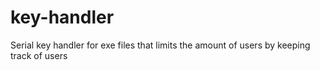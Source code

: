 # key-handler
Serial key handler for exe files that limits the amount of users by keeping track of users
